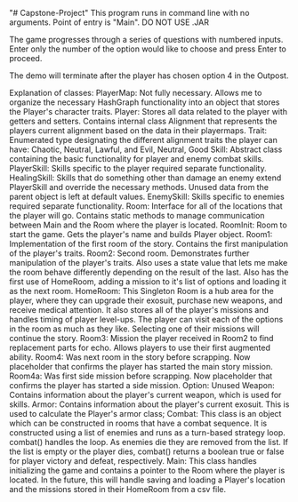 "# Capstone-Project" 
This program runs in command line with no arguments. Point of entry is "Main". DO NOT USE .JAR

The game progresses through a series of questions with numbered inputs.
Enter only the number of the option would like to choose and press Enter to proceed.

The demo will terminate after the player has chosen option 4 in the Outpost.

Explanation of classes:
PlayerMap: Not fully necessary. Allows me to organize the necessary HashGraph functionality into an object that stores the Player's character traits.
Player: Stores all data related to the player with getters and setters. Contains internal class Alignment that represents the players current alignment based on the data in their playermaps.
Trait: Enumerated type designating the different alignment traits the player can have: Chaotic, Neutral, Lawful, and Evil, Neutral, Good
Skill: Abstract class containing the basic functionality for player and enemy combat skills.
PlayerSkill: Skills specific to the player required separate functionality.
HealingSkill: Skills that do something other than damage an enemy extend PlayerSkill and override the necessary methods. Unused data from the parent object is left at default values.
EnemySkill: Skills specific to enemies required separate functionality.
Room: Interface for all of the locations that the player will go. Contains static methods to manage communication between Main and the Room where the player is located.
RoomInit: Room to start the game. Gets the player's name and builds Player object.
Room1: Implementation of the first room of the story. Contains the first manipulation of the player's traits.
Room2: Second room. Demonstrates further manipulation of the player's traits. Also uses a state value that lets me make the room behave differently depending on the result of the last.
	   Also has the first use of HomeRoom, adding a mission to it's list of options and loading it as the next room.
HomeRoom: This Singleton Room is a hub area for the player, where they can upgrade their exosuit, purchase new weapons, and receive medical attention. 
	      It also stores all of the player's missions and handles timing of player level-ups.
	      The player can visit each of the options in the room as much as they like. Selecting one of their missions will continue the story.
Room3: Mission the player received in Room2 to find replacement parts for echo. Allows players to use their first augmented ability.
Room4: Was next room in the story before scrapping. Now placeholder that confirms the player has started the main story mission.
Room4a: Was first side mission before scrapping. Now placeholder that confirms the player has started a side mission.
Option: Unused
Weapon: Contains information about the player's current weapon, which is used for skills.
Armor:  Contains information about the player's current exosuit. This is used to calculate the Player's armor class;
Combat: This class is an object which can be constructed in rooms that have a combat sequence. It is constructed using a list of enemies and runs as a turn-based strategy loop.
		combat() handles the loop.
		As enemies die they are removed from the list. If the list is empty or the player dies, combat() returns a boolean true or false for player victory and defeat, respectively.
Main: This class handles initializing the game and contains a pointer to the Room where the player is located.
	  In the future, this will handle saving and loading a Player's location and the missions stored in their HomeRoom from a csv file.
